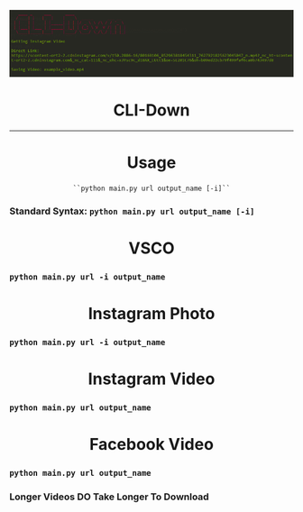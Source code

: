 <p align='center'>
  <img src='https://github.com/RustyBalboadev/CLI-Down/blob/master/CLI-Down.png'>
  <h1 align='center'>CLI-Down</h1><hr>
  <h1 align='center'>Usage</h1>
</p>
<p align='center'>
  <code>``python main.py url output_name [-i]``</code>
</p>
  
### Standard Syntax: ``python main.py url output_name [-i]``

<h1 align='center'>VSCO</h1>

### ``python main.py url -i output_name``
<h1 align='center'>Instagram Photo</h1>

### ``python main.py url -i output_name``

<h1 align='center'>Instagram Video</h1>

### ``python main.py url output_name``

<h1 align='center'>Facebook Video</h1>

### ``python main.py url output_name``

### Longer Videos __DO__ Take Longer To Download
